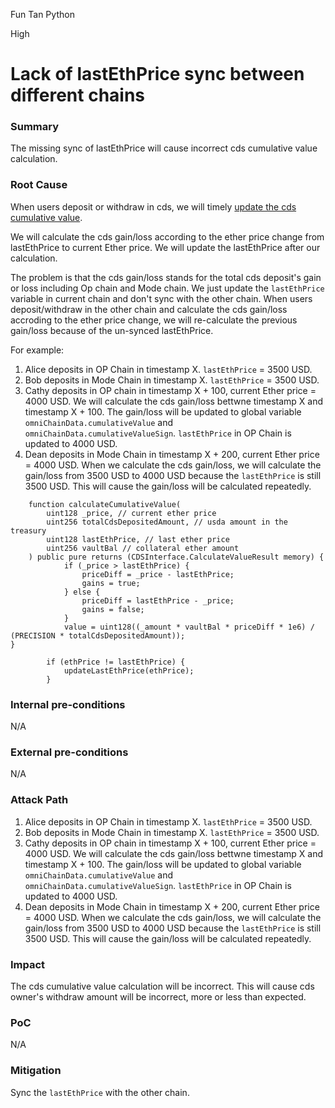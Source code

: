 Fun Tan Python

High

# Lack of lastEthPrice sync between different chains

### Summary

The missing sync of lastEthPrice will cause incorrect cds cumulative value calculation.

### Root Cause

When users deposit or withdraw in cds, we will timely [update the cds cumulative value](https://github.com/sherlock-audit/2024-11-autonomint/blob/main/Blockchain/Blockchian/contracts/lib/CDSLib.sol#L489-L502).

We will calculate the cds gain/loss according to the ether price change from lastEthPrice to current Ether price. We will update the lastEthPrice after our calculation.

The problem is that the cds gain/loss stands for the total cds deposit's gain or loss including Op chain and Mode chain. We just update the `lastEthPrice` variable in current chain and don't sync with the other chain. When users deposit/withdraw in the other chain and calculate the cds gain/loss accroding to the ether price change, we will re-calculate the previous gain/loss because of the un-synced lastEthPrice.

For example:
1. Alice deposits in OP Chain in timestamp X. `lastEthPrice` = 3500 USD.
2. Bob deposits in Mode Chain in timestamp X. `lastEthPrice` = 3500 USD.
3. Cathy deposits in OP chain in timestamp X + 100, current Ether price = 4000 USD. We will calculate the cds gain/loss bettwne timestamp X and timestamp X + 100. The gain/loss will be updated to global variable `omniChainData.cumulativeValue` and `omniChainData.cumulativeValueSign`. `lastEthPrice` in OP Chain is updated to 4000 USD.
4. Dean deposits in Mode Chain in timestamp X + 200, current Ether price = 4000 USD. When we calculate the cds gain/loss, we will calculate the gain/loss from 3500 USD to 4000 USD because the `lastEthPrice` is still 3500 USD. This will cause the gain/loss will be calculated repeatedly.
  
```solidity
    function calculateCumulativeValue(
        uint128 _price, // current ether price
        uint256 totalCdsDepositedAmount, // usda amount in the treasury
        uint128 lastEthPrice, // last ether price
        uint256 vaultBal // collateral ether amount
    ) public pure returns (CDSInterface.CalculateValueResult memory) {
            if (_price > lastEthPrice) {
                priceDiff = _price - lastEthPrice;
                gains = true;
            } else {
                priceDiff = lastEthPrice - _price;
                gains = false;
            }
            value = uint128((_amount * vaultBal * priceDiff * 1e6) / (PRECISION * totalCdsDepositedAmount));
}

```
```solidity
        if (ethPrice != lastEthPrice) {
            updateLastEthPrice(ethPrice);
        }
```

### Internal pre-conditions

N/A

### External pre-conditions

N/A

### Attack Path

1. Alice deposits in OP Chain in timestamp X. `lastEthPrice` = 3500 USD.
2. Bob deposits in Mode Chain in timestamp X. `lastEthPrice` = 3500 USD.
3. Cathy deposits in OP chain in timestamp X + 100, current Ether price = 4000 USD. We will calculate the cds gain/loss bettwne timestamp X and timestamp X + 100. The gain/loss will be updated to global variable `omniChainData.cumulativeValue` and `omniChainData.cumulativeValueSign`. `lastEthPrice` in OP Chain is updated to 4000 USD.
4. Dean deposits in Mode Chain in timestamp X + 200, current Ether price = 4000 USD. When we calculate the cds gain/loss, we will calculate the gain/loss from 3500 USD to 4000 USD because the `lastEthPrice` is still 3500 USD. This will cause the gain/loss will be calculated repeatedly.
  

### Impact

The cds cumulative value calculation will be incorrect. This will cause cds owner's withdraw amount will be incorrect, more or less than expected.

### PoC

N/A

### Mitigation

Sync the `lastEthPrice` with the other chain.